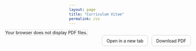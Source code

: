 ```yaml
---
layout: page
title: "Curriculum Vitae"
permalink: /cv
---
```


<link rel="stylesheet" href="/assets/css/override.css">

<div style="
  width: 100vw;
  margin-left: calc(50% - 50vw);
  margin-right: calc(50% - 50vw);
  padding: 0 2vw;              /* ← margine interno a destra e sinistra */
  box-sizing: border-box;      /* mantiene la larghezza totale 100vw */
">
  <object 
    data="/assets/files/AlbertoNasi_CV.pdf"
    type="application/pdf"
    width="100%"
    height="550px"
    style="border: 1px solid #ddd;">
    Your browser does not display PDF files.
  </object>
</div>

<!-- Pulsanti rapidi -->
<p style="text-align:center; margin: 0 0 1rem;">
  <a href="/assets/files/AlbertoNasi_CV.pdf" target="_blank" rel="noopener" 
     style="display:inline-block; padding:0.6em 1em; border-radius:8px; text-decoration:none; border:1px solid #ccc;">
    Open in a new tab
  </a>
  &nbsp;
  <a href="/assets/files/AlbertoNasi_CV.pdf" download 
     style="display:inline-block; padding:0.6em 1em; border-radius:8px; text-decoration:none; border:1px solid #ccc;">
    Download PDF
  </a>
</p>

<br>
<br>

<div class="fullbleed-banner" style="background-image:url('/assets/images/booth.jpg');"> </div>
